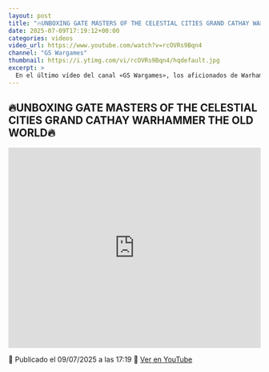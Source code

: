 ```yaml
---
layout: post
title: "🔥UNBOXING GATE MASTERS OF THE CELESTIAL CITIES GRAND CATHAY WARHAMMER THE OLD WORLD🔥"
date: 2025-07-09T17:19:12+00:00
categories: videos
video_url: https://www.youtube.com/watch?v=rcOVRs9Bqn4
channel: "GS Wargames"
thumbnail: https://i.ytimg.com/vi/rcOVRs9Bqn4/hqdefault.jpg
excerpt: >
  En el último vídeo del canal «GS Wargames», los aficionados de Warhammer pueden disfrutar de un emocionante unboxing de "Gate Masters of the Celestial Cities Grand Cathay", una esperada adición al universo de Warhammer The Old World. Este contenido promete ofrecer una mirada detallada a los componentes y detalles de esta nueva entrega, enriqueciendo la experiencia de los jugadores y coleccionistas del Viejo Mundo.
---
```


## 🔥UNBOXING GATE MASTERS OF THE CELESTIAL CITIES GRAND CATHAY WARHAMMER THE OLD WORLD🔥

<iframe width="100%" height="400" src="https://www.youtube.com/embed/rcOVRs9Bqn4" frameborder="0" allowfullscreen></iframe>

📅 Publicado el 09/07/2025 a las 17:19
🔗 [Ver en YouTube](https://www.youtube.com/watch?v=rcOVRs9Bqn4)
